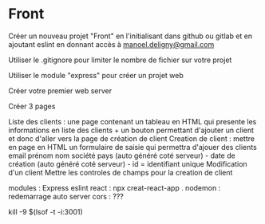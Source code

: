 # Front

Créer un nouveau projet "Front" en l'initialisant dans github ou gitlab et en ajoutant eslint en donnant accès à manoel.deligny@gmail.com

Utiliser le .gitignore pour limiter le nombre de fichier sur votre projet

Utiliser le module "express" pour créer un projet web

Créer votre premier web server

Créer 3 pages

Liste des clients : une page contenant un tableau en HTML qui presente les informations en liste des clients + un bouton permettant d'ajouter un client et donc d'aller vers la page de création de client
Creation de client : mettre en page en HTML un formulaire de saisie qui permettra d'ajouer des clients
email
prénom
nom
société
pays (auto généré coté serveur) - date de création (auto généré coté serveur) - id = identifiant unique
Modification d'un client
Mettre les controles de champs pour la creation de client

modules :
Express 
eslint
react : npx creat-react-app .
nodemon : redemarrage auto server 
cors : ???

kill -9 $(lsof -t -i:3001)